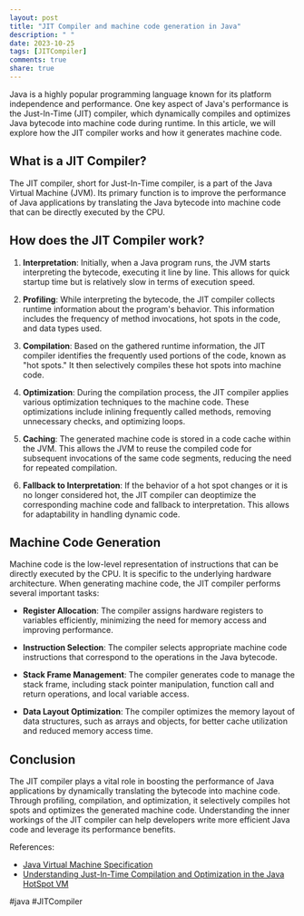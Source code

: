 ```yaml
---
layout: post
title: "JIT Compiler and machine code generation in Java"
description: " "
date: 2023-10-25
tags: [JITCompiler]
comments: true
share: true
---
```


Java is a highly popular programming language known for its platform independence and performance. One key aspect of Java's performance is the Just-In-Time (JIT) compiler, which dynamically compiles and optimizes Java bytecode into machine code during runtime. In this article, we will explore how the JIT compiler works and how it generates machine code.

## What is a JIT Compiler?

The JIT compiler, short for Just-In-Time compiler, is a part of the Java Virtual Machine (JVM). Its primary function is to improve the performance of Java applications by translating the Java bytecode into machine code that can be directly executed by the CPU.

## How does the JIT Compiler work?

1. **Interpretation**: Initially, when a Java program runs, the JVM starts interpreting the bytecode, executing it line by line. This allows for quick startup time but is relatively slow in terms of execution speed.

2. **Profiling**: While interpreting the bytecode, the JIT compiler collects runtime information about the program's behavior. This information includes the frequency of method invocations, hot spots in the code, and data types used.

3. **Compilation**: Based on the gathered runtime information, the JIT compiler identifies the frequently used portions of the code, known as "hot spots." It then selectively compiles these hot spots into machine code.

4. **Optimization**: During the compilation process, the JIT compiler applies various optimization techniques to the machine code. These optimizations include inlining frequently called methods, removing unnecessary checks, and optimizing loops.

5. **Caching**: The generated machine code is stored in a code cache within the JVM. This allows the JVM to reuse the compiled code for subsequent invocations of the same code segments, reducing the need for repeated compilation.

6. **Fallback to Interpretation**: If the behavior of a hot spot changes or it is no longer considered hot, the JIT compiler can deoptimize the corresponding machine code and fallback to interpretation. This allows for adaptability in handling dynamic code.

## Machine Code Generation

Machine code is the low-level representation of instructions that can be directly executed by the CPU. It is specific to the underlying hardware architecture. When generating machine code, the JIT compiler performs several important tasks:

- **Register Allocation**: The compiler assigns hardware registers to variables efficiently, minimizing the need for memory access and improving performance.

- **Instruction Selection**: The compiler selects appropriate machine code instructions that correspond to the operations in the Java bytecode.

- **Stack Frame Management**: The compiler generates code to manage the stack frame, including stack pointer manipulation, function call and return operations, and local variable access.

- **Data Layout Optimization**: The compiler optimizes the memory layout of data structures, such as arrays and objects, for better cache utilization and reduced memory access time.

## Conclusion

The JIT compiler plays a vital role in boosting the performance of Java applications by dynamically translating the bytecode into machine code. Through profiling, compilation, and optimization, it selectively compiles hot spots and optimizes the generated machine code. Understanding the inner workings of the JIT compiler can help developers write more efficient Java code and leverage its performance benefits.

References:
- [Java Virtual Machine Specification](https://docs.oracle.com/javase/specs/jvms/se17/html/index.html)
- [Understanding Just-In-Time Compilation and Optimization in the Java HotSpot VM](https://www.oracle.com/technical-resources/articles/java/architect-evans-pt1.html)

#java #JITCompiler